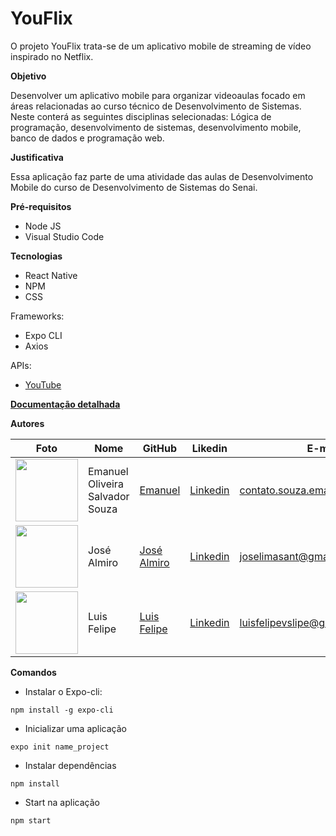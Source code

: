 # YouFlix
O projeto YouFlix trata-se de um aplicativo mobile de streaming de vídeo inspirado no Netflix.

**Objetivo**

Desenvolver um aplicativo mobile para organizar videoaulas focado em áreas relacionadas ao curso técnico de Desenvolvimento de Sistemas. Neste conterá as seguintes disciplinas selecionadas: Lógica de programação, desenvolvimento de sistemas, desenvolvimento mobile, banco de dados e programação web.

**Justificativa**

Essa aplicação faz parte de uma atividade das aulas de Desenvolvimento Mobile do curso de Desenvolvimento de Sistemas do Senai.

**Pré-requisitos**

- Node JS
- Visual Studio Code

**Tecnologias**

- React Native
- NPM
- CSS

Frameworks:

- Expo CLI
- Axios

APIs:

- [YouTube](https://developers.google.com/youtube)


**[Documentação detalhada](https://github.com/EmanuelOSSouza/YouFlix/blob/master/Docs/YouFlix.pdf)**


**Autores**

Foto | Nome | GitHub | Likedin | E-mail
---- | ---- | ------ | ------- | ------
<img src="https://avatars1.githubusercontent.com/u/56510921?s=400&u=7896f90f57edb9075a897ef19e6fb41e047d62c5&v=4" width="100px"> | Emanuel Oliveira Salvador Souza | [Emanuel](https://github.com/EmanuelOSSouza) | [Linkedin](https://www.linkedin.com/in/emanuel-oliveira-souza-ba-ti058a125/) | contato.souza.emanuel@gmail.com
<img src="" width="100px"> | José Almiro | [José Almiro](https://github.com/ALMAJOE) | [Linkedin](https://www.linkedin.com/in/josé-lima-47ab61186/) | joselimasant@gmail.com
<img src="" width="100px"> | Luis Felipe | [Luis Felipe](https://github.com/LFSP95) | [Linkedin](www.linkedin.com/in/luispalmeira) | luisfelipevslipe@gmail.com


**Comandos**

* Instalar o Expo-cli:

`npm install -g expo-cli`

* Inicializar uma aplicação

`expo init name_project`

* Instalar dependências

`npm install`

* Start na aplicação

`npm start`
